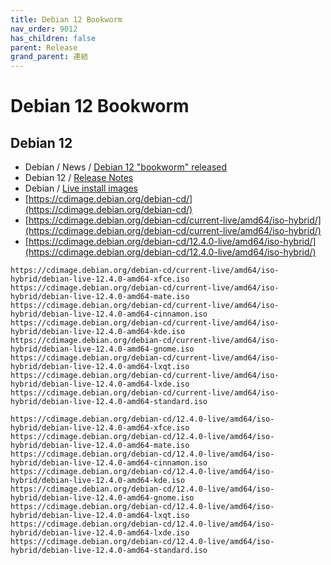 ```yaml
---
title: Debian 12 Bookworm
nav_order: 9012
has_children: false
parent: Release
grand_parent: 連結
---
```



# Debian 12 Bookworm


## Debian 12

* Debian / News / [Debian 12 "bookworm" released](https://www.debian.org/News/2023/20230610)
* Debian 12 / [Release Notes](https://www.debian.org/releases/bookworm/releasenotes)
* Debian / [Live install images](https://www.debian.org/CD/live/)
* [https://cdimage.debian.org/debian-cd/](https://cdimage.debian.org/debian-cd/)
* [https://cdimage.debian.org/debian-cd/current-live/amd64/iso-hybrid/](https://cdimage.debian.org/debian-cd/current-live/amd64/iso-hybrid/)
* [https://cdimage.debian.org/debian-cd/12.4.0-live/amd64/iso-hybrid/](https://cdimage.debian.org/debian-cd/12.4.0-live/amd64/iso-hybrid/)


```
https://cdimage.debian.org/debian-cd/current-live/amd64/iso-hybrid/debian-live-12.4.0-amd64-xfce.iso
https://cdimage.debian.org/debian-cd/current-live/amd64/iso-hybrid/debian-live-12.4.0-amd64-mate.iso
https://cdimage.debian.org/debian-cd/current-live/amd64/iso-hybrid/debian-live-12.4.0-amd64-cinnamon.iso
https://cdimage.debian.org/debian-cd/current-live/amd64/iso-hybrid/debian-live-12.4.0-amd64-kde.iso
https://cdimage.debian.org/debian-cd/current-live/amd64/iso-hybrid/debian-live-12.4.0-amd64-gnome.iso
https://cdimage.debian.org/debian-cd/current-live/amd64/iso-hybrid/debian-live-12.4.0-amd64-lxqt.iso
https://cdimage.debian.org/debian-cd/current-live/amd64/iso-hybrid/debian-live-12.4.0-amd64-lxde.iso
https://cdimage.debian.org/debian-cd/current-live/amd64/iso-hybrid/debian-live-12.4.0-amd64-standard.iso
```

```
https://cdimage.debian.org/debian-cd/12.4.0-live/amd64/iso-hybrid/debian-live-12.4.0-amd64-xfce.iso
https://cdimage.debian.org/debian-cd/12.4.0-live/amd64/iso-hybrid/debian-live-12.4.0-amd64-mate.iso
https://cdimage.debian.org/debian-cd/12.4.0-live/amd64/iso-hybrid/debian-live-12.4.0-amd64-cinnamon.iso
https://cdimage.debian.org/debian-cd/12.4.0-live/amd64/iso-hybrid/debian-live-12.4.0-amd64-kde.iso
https://cdimage.debian.org/debian-cd/12.4.0-live/amd64/iso-hybrid/debian-live-12.4.0-amd64-gnome.iso
https://cdimage.debian.org/debian-cd/12.4.0-live/amd64/iso-hybrid/debian-live-12.4.0-amd64-lxqt.iso
https://cdimage.debian.org/debian-cd/12.4.0-live/amd64/iso-hybrid/debian-live-12.4.0-amd64-lxde.iso
https://cdimage.debian.org/debian-cd/12.4.0-live/amd64/iso-hybrid/debian-live-12.4.0-amd64-standard.iso
```
